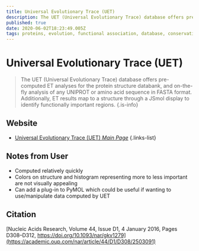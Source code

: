 ```yaml
---
title: Universal Evolutionary Trace (UET)
description: The UET (Universal Evolutionary Trace) database offers pre-computed ET analyses for the protein structure databank, and on-the-fly analysis of any UNIPROT or amino acid sequence in FASTA format.
published: true
date: 2020-06-02T18:23:49.005Z
tags: proteins, evolution, functional association, database, conservation, interaction, residue
---
```


# Universal Evolutionary Trace (UET)

> The UET (Universal Evolutionary Trace) database offers pre-computed ET analyses for the protein structure databank, and on-the-fly analysis of any UNIPROT or amino acid sequence in FASTA format. Additionally, ET results map to a structure through a JSmol display to identify functionally important regions.
{.is-info}



## Website

- [Universal Evolutionary Trace (UET) *Main Page*](http://lichtargelab.org/software/uet)
{.links-list}


## Notes from User
- Computed relatively quickly 
- Colors on structure and histogram representing more to less important are not visually appealing
- Can add a plug-in to PyMOL which could be useful if wanting to use/manipulate data computed by UET 


## Citation
[Nucleic Acids Research, Volume 44, Issue D1, 4 January 2016, Pages D308–D312, https://doi.org/10.1093/nar/gkv1279](https://academic.oup.com/nar/article/44/D1/D308/2503091)
